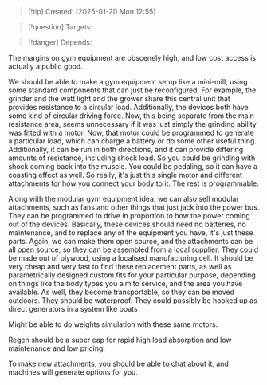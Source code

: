 
>[!tip] Created: [2025-01-20 Mon 12:55]

>[!question] Targets: 

>[!danger] Depends: 

The margins on gym equipment are obscenely high, and low cost access is actually a public good.

We should be able to make a gym equipment setup like a mini-mill, using some standard components that can just be reconfigured. For example, the grinder and the watt light and the grower share this central unit that provides resistance to a circular load. Additionally, the devices both have some kind of circular driving force. Now, this being separate from the main resistance area, seems unnecessary if it was just simply the grinding ability was fitted with a motor. Now, that motor could be programmed to generate a particular load, which can charge a battery or do some other useful thing. Additionally, it can be run in both directions, and it can provide differing amounts of resistance, including shock load. So you could be grinding with shock coming back into the muscle. You could be pedaling, so it can have a coasting effect as well. So really, it's just this single motor and different attachments for how you connect your body to it. The rest is programmable.

Along with the modular gym equipment idea, we can also sell modular attachments, such as fans and other things that just jack into the power bus. They can be programmed to drive in proportion to how the power coming out of the devices. Basically, these devices should need no batteries, no maintenance, and to replace any of the equipment you have, it's just these parts. Again, we can make them open source, and the attachments can be all open source, so they can be assembled from a local supplier. They could be made out of plywood, using a localised manufacturing cell. It should be very cheap and very fast to find these replacement parts, as well as parametrically designed custom fits for your particular purpose, depending on things like the body types you aim to service, and the area you have available. As well, they become transportable, so they can be moved outdoors. They should be waterproof. They could possibly be hooked up as direct generators in a system like boats

Might be able to do weights simulation with these same motors.

Regen should be a super cap for rapid high load absorption and low maintenance and low pricing.

To make new attachments, you should be able to chat about it, and machines will generate options for you.